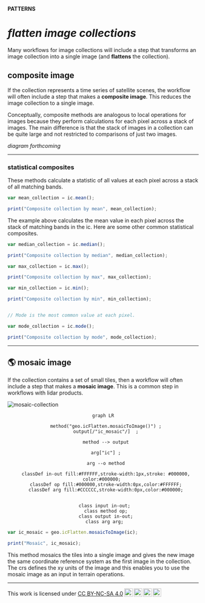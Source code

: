 __PATTERNS__

# _**flatten image collections**_

Many workflows for image collections will include a step that transforms an image collection into a single image (and __flattens__ the collection).  

## __composite image__  

If the collection represents a time series of satellite scenes, the workflow will often include a step that makes a __composite image__. This reduces the image collection to a single image.  

Conceptually, composite methods are analogous to local operations for images because they perform calculations for each pixel across a stack of images. The main difference is that the stack of images in a collection can be quite large and not restricted to  comparisons of just two images.  

_diagram forthcoming_  

---  

### __statistical composites__  

These methods calculate a statistic of all values at each pixel across a stack of all matching bands.  

```js
var mean_collection = ic.mean();

print("Composite collection by mean", mean_collection);

```

The example above calculates the mean value in each pixel across the stack of matching bands in the ic. Here are some other common statistical composites. 

```js
var median_collection = ic.median();

print("Composite collection by median", median_collection);

```

```js
var max_collection = ic.max();

print("Composite collection by max", max_collection);

```

```js
var min_collection = ic.min();

print("Composite collection by min", min_collection);

```

```js

// Mode is the most common value at each pixel. 

var mode_collection = ic.mode();

print("Composite collection by mode", mode_collection);

```


---  

## __:earth_americas: mosaic image__ 

If the collection contains a set of small tiles, then a workflow will often include a step that makes a __mosaic image__. This is a common step in workflows with lidar products.  

![mosaic-collection](http://geography.middlebury.edu/howarth/ee_edu/eePatterns/flattenCollection/mosaic.png)


<center>

``` mermaid
graph LR

  method("geo.icFlatten.mosaicToImage()") ;
  output[/"ic_mosaic"/]  ;

  method --> output
  
  arg["ic"] ;
  
  arg --o method

  classDef in-out fill:#FFFFFF,stroke-width:1px,stroke: #000000, color:#000000; 
  classDef op fill:#000000,stroke-width:0px,color:#FFFFFF;
  classDef arg fill:#CCCCCC,stroke-width:0px,color:#000000;
  

  class input in-out; 
  class method op;
  class output in-out;
  class arg arg; 
```

</center>

```js
var ic_mosaic = geo.icFlatten.mosaicToImage(ic);

print("Mosaic", ic_mosaic);

```

This method mosaics the tiles into a single image and gives the new image the same coordinate reference system as the first image in the collection. The crs defines the xy units of the image and this enables you to use the mosaic image as an input in terrain operations.  

---

<p xmlns:cc="http://creativecommons.org/ns#" >This work is licensed under <a href="https://creativecommons.org/licenses/by-nc-sa/4.0/?ref=chooser-v1" target="_blank" rel="license noopener noreferrer" style="display:inline-block;">CC BY-NC-SA 4.0<img style="height:22px!important;margin-left:3px;vertical-align:text-bottom;" src="https://mirrors.creativecommons.org/presskit/icons/cc.svg?ref=chooser-v1" alt=""><img style="height:22px!important;margin-left:3px;vertical-align:text-bottom;" src="https://mirrors.creativecommons.org/presskit/icons/by.svg?ref=chooser-v1" alt=""><img style="height:22px!important;margin-left:3px;vertical-align:text-bottom;" src="https://mirrors.creativecommons.org/presskit/icons/nc.svg?ref=chooser-v1" alt=""><img style="height:22px!important;margin-left:3px;vertical-align:text-bottom;" src="https://mirrors.creativecommons.org/presskit/icons/sa.svg?ref=chooser-v1" alt=""></a></p>